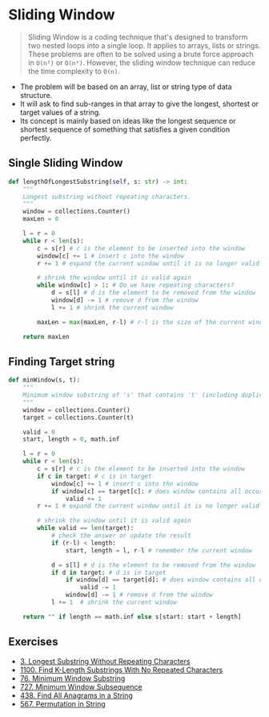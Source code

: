 # Sliding Window

> Sliding Window is a coding technique that's designed to transform two nested loops into a single loop. It applies to arrays, lists or strings. These problems are often to be solved using a brute force approach in `O(n²)` or `O(n³)`. However, the sliding window technique can reduce the time complexity to `O(n)`.

- The problem will be based on an array, list or string type of data structure.
- It will ask to find sub-ranges in that array to give the longest, shortest or target values of a string.
- Its concept is mainly based on ideas like the longest sequence or shortest sequence of something that satisfies a given condition perfectly.

## Single Sliding Window

```py
def lengthOfLongestSubstring(self, s: str) -> int:
    """
    Longest substring without repeating characters.
    """
    window = collections.Counter()
    maxLen = 0

    l = r = 0
    while r < len(s):
        c = s[r] # c is the element to be inserted into the window
        window[c] += 1 # insert c into the window
        r += 1 # expand the current window until it is no longer valid

        # shrink the window until it is valid again
        while window[c] > 1: # Do we have repeating characters?
            d = s[l] # d is the element to be removed from the window
            window[d] -= 1 # remove d from the window
            l += 1 # shrink the current window

        maxLen = max(maxLen, r-l) # r-l is the size of the current window

    return maxLen
```

## Finding Target string

```py
def minWindow(s, t):
    """
    Minimum window substring of 's' that contains 't' (including duplicates)
    """
    window = collections.Counter()
    target = collections.Counter(t)

    valid = 0
    start, length = 0, math.inf

    l = r = 0
    while r < len(s):
        c = s[r] # c is the element to be inserted into the window
        if c in target: # c is in target
            window[c] += 1 # insert c into the window
            if window[c] == target[c]: # does window contains all occurrences of c?
                valid += 1
        r += 1 # expand the current window until it is no longer valid

        # shrink the window until it is valid again
        while valid == len(target):
            # check the answer or update the result
            if (r-l) < length:
                start, length = l, r-l # remember the current window

            d = s[l] # d is the element to be removed from the window
            if d in target: # d is in target
                if window[d] == target[d]: # does window contains all occurrences of d?
                    valid -= 1
                window[d] -= 1 # remove d from the window
            l += 1  # shrink the current window

    return "" if length == math.inf else s[start: start + length]
```

## Exercises

- [3. Longest Substring Without Repeating Characters](https://leetcode.com/problems/longest-substring-without-repeating-characters/)
- [1100. Find K-Length Substrings With No Repeated Characters](https://leetcode.com/problems/find-k-length-substrings-with-no-repeated-characters/)
- [76. Minimum Window Substring](https://leetcode.com/problems/minimum-window-substring/)
- [727. Minimum Window Subsequence](https://leetcode.com/problems/minimum-window-subsequence/)
- [438. Find All Anagrams in a String](https://leetcode.com/problems/find-all-anagrams-in-a-string/)
- [567. Permutation in String](https://leetcode.com/problems/permutation-in-string/)
